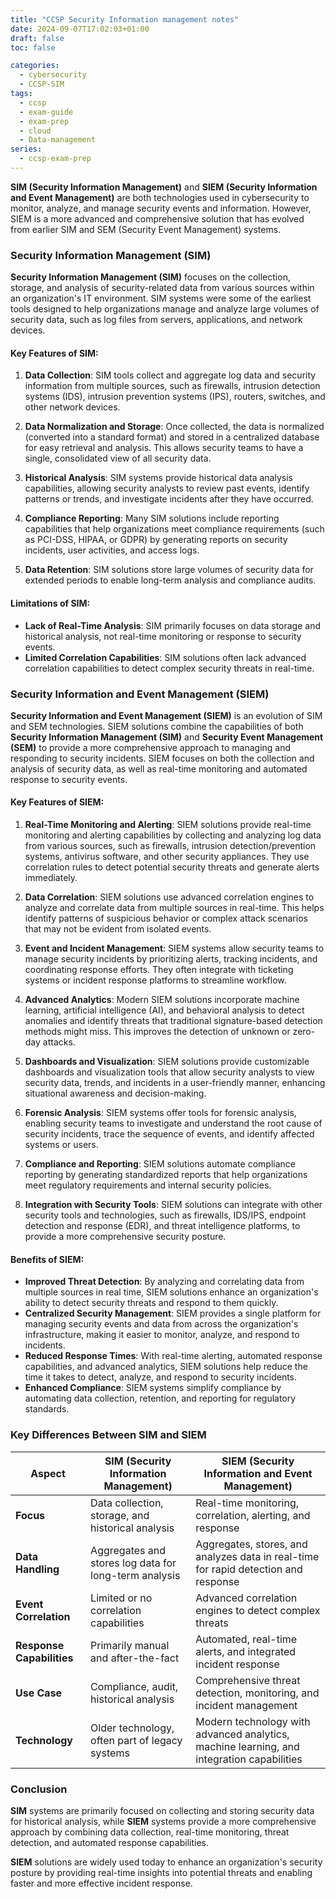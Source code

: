 ```yaml
---
title: "CCSP Security Information management notes"
date: 2024-09-07T17:02:03+01:00 
draft: false 
toc: false 

categories:
  - cybersecurity
  - CCSP-SIM
tags:
  - ccsp
  - exam-guide
  - exam-prep
  - cloud
  - Data-management
series:
  - ccsp-exam-prep
---
```


**SIM (Security Information Management)** and **SIEM (Security Information and Event Management)** are both technologies used in cybersecurity to monitor, analyze, and manage security events and information. However, SIEM is a more advanced and comprehensive solution that has evolved from earlier SIM and SEM (Security Event Management) systems. 

### Security Information Management (SIM)

**Security Information Management (SIM)** focuses on the collection, storage, and analysis of security-related data from various sources within an organization's IT environment. SIM systems were some of the earliest tools designed to help organizations manage and analyze large volumes of security data, such as log files from servers, applications, and network devices.

#### Key Features of SIM:

1. **Data Collection**: SIM tools collect and aggregate log data and security information from multiple sources, such as firewalls, intrusion detection systems (IDS), intrusion prevention systems (IPS), routers, switches, and other network devices.
   
2. **Data Normalization and Storage**: Once collected, the data is normalized (converted into a standard format) and stored in a centralized database for easy retrieval and analysis. This allows security teams to have a single, consolidated view of all security data.

3. **Historical Analysis**: SIM systems provide historical data analysis capabilities, allowing security analysts to review past events, identify patterns or trends, and investigate incidents after they have occurred.

4. **Compliance Reporting**: Many SIM solutions include reporting capabilities that help organizations meet compliance requirements (such as PCI-DSS, HIPAA, or GDPR) by generating reports on security incidents, user activities, and access logs.

5. **Data Retention**: SIM solutions store large volumes of security data for extended periods to enable long-term analysis and compliance audits.

#### Limitations of SIM:

- **Lack of Real-Time Analysis**: SIM primarily focuses on data storage and historical analysis, not real-time monitoring or response to security events.
- **Limited Correlation Capabilities**: SIM solutions often lack advanced correlation capabilities to detect complex security threats in real-time.

### Security Information and Event Management (SIEM)

**Security Information and Event Management (SIEM)** is an evolution of SIM and SEM technologies. SIEM solutions combine the capabilities of both **Security Information Management (SIM)** and **Security Event Management (SEM)** to provide a more comprehensive approach to managing and responding to security incidents. SIEM focuses on both the collection and analysis of security data, as well as real-time monitoring and automated response to security events.

#### Key Features of SIEM:

1. **Real-Time Monitoring and Alerting**: SIEM solutions provide real-time monitoring and alerting capabilities by collecting and analyzing log data from various sources, such as firewalls, intrusion detection/prevention systems, antivirus software, and other security appliances. They use correlation rules to detect potential security threats and generate alerts immediately.

2. **Data Correlation**: SIEM solutions use advanced correlation engines to analyze and correlate data from multiple sources in real-time. This helps identify patterns of suspicious behavior or complex attack scenarios that may not be evident from isolated events.

3. **Event and Incident Management**: SIEM systems allow security teams to manage security incidents by prioritizing alerts, tracking incidents, and coordinating response efforts. They often integrate with ticketing systems or incident response platforms to streamline workflow.

4. **Advanced Analytics**: Modern SIEM solutions incorporate machine learning, artificial intelligence (AI), and behavioral analysis to detect anomalies and identify threats that traditional signature-based detection methods might miss. This improves the detection of unknown or zero-day attacks.

5. **Dashboards and Visualization**: SIEM solutions provide customizable dashboards and visualization tools that allow security analysts to view security data, trends, and incidents in a user-friendly manner, enhancing situational awareness and decision-making.

6. **Forensic Analysis**: SIEM systems offer tools for forensic analysis, enabling security teams to investigate and understand the root cause of security incidents, trace the sequence of events, and identify affected systems or users.

7. **Compliance and Reporting**: SIEM solutions automate compliance reporting by generating standardized reports that help organizations meet regulatory requirements and internal security policies.

8. **Integration with Security Tools**: SIEM solutions can integrate with other security tools and technologies, such as firewalls, IDS/IPS, endpoint detection and response (EDR), and threat intelligence platforms, to provide a more comprehensive security posture.

#### Benefits of SIEM:

- **Improved Threat Detection**: By analyzing and correlating data from multiple sources in real time, SIEM solutions enhance an organization's ability to detect security threats and respond to them quickly.
- **Centralized Security Management**: SIEM provides a single platform for managing security events and data from across the organization's infrastructure, making it easier to monitor, analyze, and respond to incidents.
- **Reduced Response Times**: With real-time alerting, automated response capabilities, and advanced analytics, SIEM solutions help reduce the time it takes to detect, analyze, and respond to security incidents.
- **Enhanced Compliance**: SIEM systems simplify compliance by automating data collection, retention, and reporting for regulatory standards.

### Key Differences Between SIM and SIEM

| Aspect                      | SIM (Security Information Management)                   | SIEM (Security Information and Event Management)            |
|-----------------------------|---------------------------------------------------------|-------------------------------------------------------------|
| **Focus**                   | Data collection, storage, and historical analysis       | Real-time monitoring, correlation, alerting, and response    |
| **Data Handling**           | Aggregates and stores log data for long-term analysis    | Aggregates, stores, and analyzes data in real-time for rapid detection and response |
| **Event Correlation**       | Limited or no correlation capabilities                   | Advanced correlation engines to detect complex threats       |
| **Response Capabilities**   | Primarily manual and after-the-fact                      | Automated, real-time alerts, and integrated incident response|
| **Use Case**                | Compliance, audit, historical analysis                   | Comprehensive threat detection, monitoring, and incident management|
| **Technology**              | Older technology, often part of legacy systems           | Modern technology with advanced analytics, machine learning, and integration capabilities|

### Conclusion

**SIM** systems are primarily focused on collecting and storing security data for historical analysis, while **SIEM** systems provide a more comprehensive approach by combining data collection, real-time monitoring, threat detection, and automated response capabilities. 

**SIEM** solutions are widely used today to enhance an organization's security posture by providing real-time insights into potential threats and enabling faster and more effective incident response.

